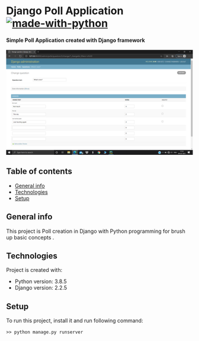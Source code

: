 # Django Poll Application  [![made-with-python](https://img.shields.io/badge/Made%20with-Python-1f425f.svg)](https://www.python.org/)

#### Simple Poll Application created with Django framework

![App image](https://github.com/anant0103/Django_Poll_Application/blob/master/image11.png)

## Table of contents
* [General info](#general-info)
* [Technologies](#technologies)
* [Setup](#setup)

## General info
This project is Poll creation in Django with Python programming for brush up basic concepts .
	
## Technologies
Project is created with:
* Python version: 3.8.5
* Django version: 2.2.5
	
## Setup
To run this project, install it and run following command:

```
>> python manage.py runserver
```
 
